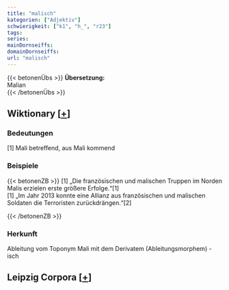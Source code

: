 ```yaml
---
title: "malisch"
kategorien: ["Adjektiv"]
schwierigkeit: ["k1", "h_", "r23"]
tags:
series:
mainDornseiffs:
domainDornseiffs:
url: "malisch"
---
```


{{< betonenÜbs >}}
**Übersetzung:**  
Malian  
{{< /betonenÜbs >}}

## Wiktionary [[+](https://de.wiktionary.org/wiki/malisch)]

### Bedeutungen
[1] Mali betreffend, aus Mali kommend  

### Beispiele
{{< betonenZB >}}
[1] „Die französischen und malischen Truppen im Norden Malis erzielen erste größere Erfolge.“[1]  
[1] „Im Jahr 2013 konnte eine Allianz aus französischen und malischen Soldaten die Terroristen zurückdrängen.“[2]  

{{< /betonenZB >}}
### Herkunft
Ableitung vom Toponym Mali mit dem Derivatem (Ableitungsmorphem) -isch  


## Leipzig Corpora [[+](https://corpora.uni-leipzig.de/en/res?word=malisch&corpusId=deu_newscrawl-public_2018)]

